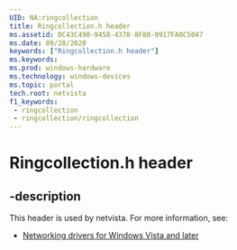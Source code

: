```yaml
---
UID: NA:ringcollection
title: Ringcollection.h header
ms.assetid: DC43C490-9458-4378-8F88-0917FA0C5047
ms.date: 09/28/2020
keywords: ["Ringcollection.h header"]
ms.keywords: 
ms.prod: windows-hardware
ms.technology: windows-devices
ms.topic: portal
tech.root: netvista
f1_keywords:
 - ringcollection
 - ringcollection/ringcollection
---
```


# Ringcollection.h header


## -description

This header is used by netvista. For more information, see:

- [Networking drivers for Windows Vista and later](../_netvista/index.md)

